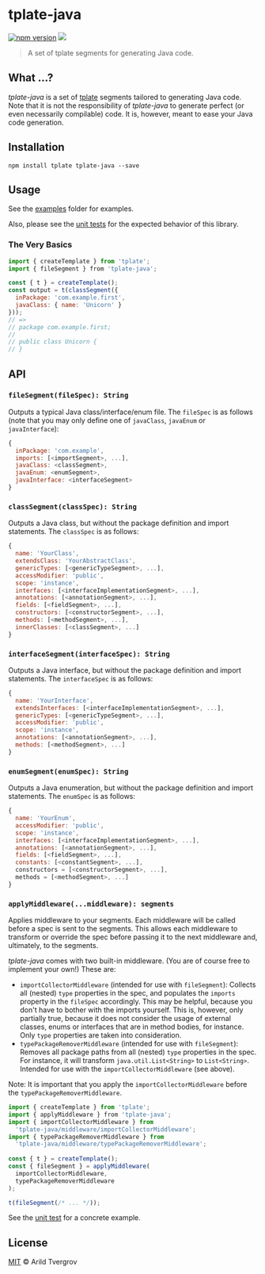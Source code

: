 # tplate-java

[![npm version](https://badge.fury.io/js/tplate-java.svg)](http://badge.fury.io/js/tplate-java)
<img src="https://travis-ci.org/arildwtv/tplate-java.svg?branch=master" />

<blockquote>A set of tplate segments for generating Java code.</blockquote>

## What ...?

_tplate-java_ is a set of [tplate](https://github.com/arildwtv/tplate) segments tailored to generating Java code. Note that it is not the responsibility of _tplate-java_ to generate perfect (or even necessarily compilable) code. It is, however, meant to ease your Java code generation.

## Installation

```
npm install tplate tplate-java --save
```

## Usage

See the [examples](https://github.com/arildwtv/tplate/tree/master/src/examples) folder for  examples.

Also, please see the [unit tests](https://github.com/arildwtv/tplate-java/tree/master/test) for
the expected behavior of this library.

### The Very Basics

```javascript
import { createTemplate } from 'tplate';
import { fileSegment } from 'tplate-java';

const { t } = createTemplate();
const output = t(classSegment({
  inPackage: 'com.example.first',
  javaClass: { name: 'Unicorn' }
}));
// =>
// package com.example.first;
// 
// public class Unicorn {
// }
```

## API

### `fileSegment(fileSpec): String`

Outputs a typical Java class/interface/enum file. The `fileSpec` is as follows (note that you may only define one of `javaClass`, `javaEnum` or `javaInterface`):

```js
{
  inPackage: 'com.example',
  imports: [<importSegment>, ...],
  javaClass: <classSegment>,
  javaEnum: <enumSegment>,
  javaInterface: <interfaceSegment>
}
```

### `classSegment(classSpec): String`

Outputs a Java class, but without the package definition and import statements. The `classSpec` is as follows:

```js
{
  name: 'YourClass',
  extendsClass: 'YourAbstractClass',
  genericTypes: [<genericTypeSegment>, ...],
  accessModifier: 'public',
  scope: 'instance',
  interfaces: [<interfaceImplementationSegment>, ...],
  annotations: [<annotationSegment>, ...],
  fields: [<fieldSegment>, ...],
  constructors: [<constructorSegment>, ...],
  methods: [<methodSegment>, ...],
  innerClasses: [<classSegment>, ...]
}
```

### `interfaceSegment(interfaceSpec): String`

Outputs a Java interface, but without the package definition and import statements. The `interfaceSpec` is as follows:

```js
{
  name: 'YourInterface',
  extendsInterfaces: [<interfaceImplementationSegment>, ...],
  genericTypes: [<genericTypeSegment>, ...],
  accessModifier: 'public',
  scope: 'instance',
  annotations: [<annotationSegment>, ...],
  methods: [<methodSegment>, ...]
}
```

### `enumSegment(enumSpec): String`

Outputs a Java enumeration, but without the package definition and import statements. The `enumSpec` is as follows:

```js
{
  name: 'YourEnum',
  accessModifier: 'public',
  scope: 'instance',
  interfaces: [<interfaceImplementationSegment>, ...],
  annotations: [<annotationSegment>, ...],
  fields: [<fieldSegment>, ...],
  constants: [<constantSegment>, ...],
  constructors = [<constructorSegment>, ...],
  methods = [<methodSegment>, ...]
}
```

### `applyMiddleware(...middleware): segments`

Applies middleware to your segments. Each middleware will be called before a spec is sent to the segments. This allows each middleware to transform or override the spec before passing it to the next middleware and, ultimately, to the segments.

_tplate-java_ comes with two built-in middleware. (You are of course free to implement your own!) These are:

* `importCollectorMiddleware` (intended for use with `fileSegment`): Collects all (nested) `type` properties in the spec, and populates the `imports` property in the `fileSpec` accordingly. This may be helpful, because you don't have to bother with the imports yourself. This is, however, only partially true, because it does not consider the usage of external classes, enums or interfaces that are in method bodies, for instance. Only `type` properties are taken into consideration.
* `typePackageRemoverMiddleware` (intended for use with `fileSegment`): Removes all package paths from all (nested) `type` properties in the spec. For instance, it will transform `java.util.List<String>` to `List<String>`. Intended for use with the `importCollectorMiddleware` (see above).

Note: It is important that you apply the `importCollectorMiddleware` before the `typePackageRemoverMiddleware`.

```js
import { createTemplate } from 'tplate';
import { applyMiddleware } from 'tplate-java';
import { importCollectorMiddleware } from
  'tplate-java/middleware/importCollectorMiddleware';
import { typePackageRemoverMiddleware } from
  'tplate-java/middleware/typePackageRemoverMiddleware';
  
const { t } = createTemplate();
const { fileSegment } = applyMiddleware(
  importCollectorMiddleware,
  typePackageRemoverMiddleware
);

t(fileSegment(/* ... */));
```

See the [unit test](https://github.com/arildwtv/tplate-java/blob/master/test/fileSegmentWithMiddlewareTest.js) for a concrete example.

## License

[MIT](http://opensource.org/licenses/MIT) © Arild Tvergrov
